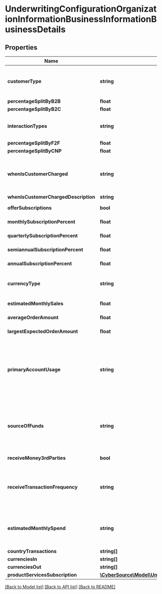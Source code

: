 # UnderwritingConfigurationOrganizationInformationBusinessInformationBusinessDetails

## Properties
Name | Type | Description | Notes
------------ | ------------- | ------------- | -------------
**customerType** | **string** | Who is the business interacting with? Business to Business, Business to Consumer, Both  Possible values: - B2B - B2C - Both | [optional] 
**percentageSplitByB2B** | **float** | % Split | [optional] 
**percentageSplitByB2C** | **float** | % Split | [optional] 
**interactionTypes** | **string** | Merchant Facing: Face to Face, Card Not Present, Both  Possible values: - F2F - CNP - Both | 
**percentageSplitByF2F** | **float** | % Split | 
**percentageSplitByCNP** | **float** | % Split | 
**whenIsCustomerCharged** | **string** | When is the customer charged?  Possible values: - OneTimeBeforeServiceDelivery - OneTimeAfterServiceDelivery - Other | 
**whenIsCustomerChargedDescription** | **string** |  | [optional] 
**offerSubscriptions** | **bool** | Does Merchant Offer Subscriptions? | 
**monthlySubscriptionPercent** | **float** | % of business is monthly subscriptions | [optional] 
**quarterlySubscriptionPercent** | **float** | % of business is quarterly subscriptions | [optional] 
**semiannualSubscriptionPercent** | **float** | % of business is semi-annual subscriptions | [optional] 
**annualSubscriptionPercent** | **float** | % of business is annual subscriptions | [optional] 
**currencyType** | **string** | Processing Currency. ISO 4217, 3 characters.  Possible values: - USD - CAD - EUR - GBP - CHF | [optional] 
**estimatedMonthlySales** | **float** | Merchant&#39;s estimated monthly sales | [optional] 
**averageOrderAmount** | **float** | Merchant&#39;s average order amount | [optional] 
**largestExpectedOrderAmount** | **float** | Merchant&#39;s largest expected order amount | [optional] 
**primaryAccountUsage** | **string** | Primary purpose of account usage  Possible values: - Paying for goods / services - Repatriating overseas earnings - Intercompany transfers - Collecting funds from clients - Liquidity / FX - Payment to an individual - Investment activity - Property purchase/sale - Other | [optional] 
**sourceOfFunds** | **string** | Source of Funds  Possible values: - Business revenue - External or shareholder investment - Loan, advance or other borrowing - Donations or grants - Inter-company transfers - Proceeds of sales of assests - Other | [optional] 
**receiveMoney3rdParties** | **bool** | Will you recieve money from 3rd parties into your account? | [optional] 
**receiveTransactionFrequency** | **string** | Roughly how often do you expect to send or receive transactions?  Possible values: - One-off or infrequently - 1-20 per month - 20-50 per month - 50-100 per month - 100+ per month | [optional] 
**estimatedMonthlySpend** | **string** | What is your estimated total monthly spend?  Possible values: - &lt;$10,000 - $10,000 - $50,000 - $50,000 - $100,000 - $100,000 - $500,000 - $500,000+ | [optional] 
**countryTransactions** | **string[]** |  | [optional] 
**currenciesIn** | **string[]** |  | [optional] 
**currenciesOut** | **string[]** |  | [optional] 
**productServicesSubscription** | [**\CyberSource\Model\UnderwritingConfigurationOrganizationInformationBusinessInformationBusinessDetailsProductServicesSubscription[]**](UnderwritingConfigurationOrganizationInformationBusinessInformationBusinessDetailsProductServicesSubscription.md) |  | [optional] 

[[Back to Model list]](../README.md#documentation-for-models) [[Back to API list]](../README.md#documentation-for-api-endpoints) [[Back to README]](../README.md)


